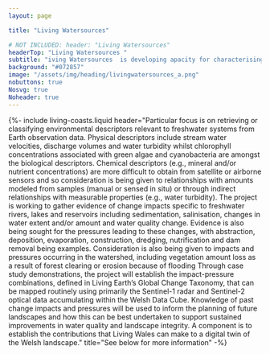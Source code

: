 ```yaml
---
layout: page

title: "Living Watersources"

# NOT INCLUDED: header: "Living Watersources"
headerTop: "Living Watersources "
subtitle: "iving Watersources  is developing apacity for characterising, mapping and monitoring catchments in Wales, including the Wye and Severn, which extend into England. ; Aims; Objectives; Strategic Plan;" 
background: "#072857"
image: "/assets/img/heading/livingwatersources_a.png"
nobuttons: true
Nosvg: true
Noheader: true
---
```


{%-
include living-coasts.liquid
header="Particular focus is on retrieving or classifying environmental descriptors relevant to freshwater systems from Earth observation data.  Physical descriptors include stream water velocities, discharge volumes and water turbidity whilst chlorophyll concentrations associated with green algae and cyanobacteria are amongst the biological descriptors.  Chemical descriptors (e.g., mineral and/or nutrient concentrations) are more difficult to obtain from satellite or airborne sensors and so consideration is being given to relationships with amounts modeled from samples (manual or sensed in situ) or through indirect relationships with measurable properties (e.g., water turbidity).  The project is working to gather evidence of change impacts specific to freshwater rivers, lakes and reservoirs including sedimentation, salinisation, changes in water extent and/or amount and water quality change.  Evidence is also being sought for the pressures leading to these changes, with abstraction, deposition, evaporation, construction, dredging, nutrification and dam removal being examples.  Consideration is also being given to impacts and pressures occurring in the watershed, including vegetation amount loss as a result of forest clearing or erosion because of flooding  Through case study demonstrations, the project will establish the impact-pressure combinations, defined in Living Earth’s Global Change Taxonomy, that can be mapped routinely using primarily the Sentinel-1 radar and Sentinel-2 optical data accumulating within the Welsh Data Cube. Knowledge of past change impacts and pressures will be used to inform the planning of future landscapes and how this can be best undertaken to support sustained improvements in water quality and landscape integrity.  A component is to establish the contributions that Living Wales can make to a digital twin of the Welsh landscape."
title="See below for more information"
-%}
